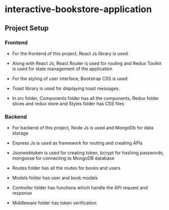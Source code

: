 # interactive-bookstore-application

## Project Setup

### Frontend

- For the frontend of this project, React Js library is used.

- Along with React Js, React Router is used for routing and Redux Toolkit is used for state management of the application

- For the styling of user interface, Bootstrap CSS is used

- Toast library is used for displaying toast messages.

- In src folder, Components folder has all the components, Redux folder slices and redux store and Styles folder has CSS files

### Backend

- For backend of this project, Node Js is used and MongoDb for data storage

- Express Js is used as framework for routing and creating APIs

- Jsonwebtoken is used for creating token, bcrypt for hashing passwords, mongoose for connecting to MongoDB database

- Routes folder has all the routes for books and users

- Models folder has user and book models

- Controller folder has functions which handle the API request and response

- Middleware folder has token verification
